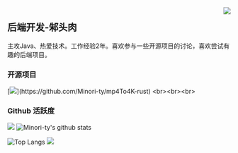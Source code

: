 <img align="right" src="https://count.getloli.com/get/@:TingHai12345567632432?theme=rule34">

## 后端开发-邾头肉

主攻Java、热爱技术。工作经验2年。喜欢参与一些开源项目的讨论，喜欢尝试有趣的后端项目。



### 开源项目

[![]([https://github-readme-stats.vercel.app/api/pin/?username=Minori-ty&repo=mp4To4K-rust](https://github.com/TingHai123455657632432/ZhuTou))](https://github.com/Minori-ty/mp4To4K-rust)
<br><br><br>

### Github 活跃度

[![](https://activity-graph.herokuapp.com/graph?username=TingHai12345567632432&theme=dracula)](https://github.com/ashutosh00710/github-readme-activity-graph)
![Minori-ty's github stats](https://github-readme-stats.vercel.app/api?username=TingHai12345567632432&show_icons=true&theme=vue)

![Top Langs](https://github-readme-stats.vercel.app/api/top-langs/?username=TingHai12345567632432&langs_count=6)
![](https://github-readme-stats.vercel.app/api/top-langs/?username=TingHai12345567632432&layout=compact&langs_count=6)
